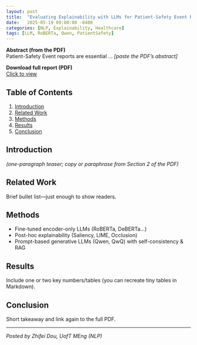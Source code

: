 ```yaml
---
layout: post
title:  "Evaluating Explainability with LLMs for Patient-Safety Event Reports"
date:   2025-05-19 09:00:00 -0400
categories: [NLP, Explainability, Healthcare]
tags: [LLM, RoBERTa, Qwen, PatientSafety]
---
```


**Abstract (from the PDF)**  
Patient-Safety Event reports are essential ... *[paste the PDF’s abstract]*

**Download full report (PDF)**  
[Click to view](/assets/pdf/MIE1520_Zhifei.pdf)

## Table of Contents
1. [Introduction](#introduction)  
2. [Related Work](#related-work)  
3. [Methods](#methods)  
4. [Results](#results)  
5. [Conclusion](#conclusion)

## Introduction
*(one-paragraph teaser; copy or paraphrase from Section 2 of the PDF)*

## Related Work
Brief bullet list—just enough to show readers.

## Methods
* Fine-tuned encoder-only LLMs (RoBERTa, DeBERTa…)  
* Post-hoc explainability (Saliency, LIME, Occlusion)  
* Prompt-based generative LLMs (Qwen, QwQ) with self-consistency & RAG

## Results
Include one or two key numbers/tables (you can recreate tiny tables in Markdown).

## Conclusion
Short takeaway and link again to the full PDF.

---

*Posted by Zhifei Dou, UofT MEng (NLP)*  
